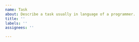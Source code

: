 ```yaml
---
name: Task
about: Describe a task usually in language of a programmer.
title: ''
labels: ''
assignees: ''

---
```



